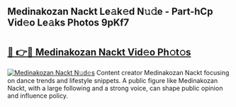 ## Medinakozan Nackt Le𝚊k𝚎d N𝚞𝚍e - Part-hCp Vid𝚎o Le𝚊ks Photos 9pKf7

# <h2><a href="http://fb5n0t.evod.top/?m=Medinakozan+Nackt">🔗 👉🔴 Medinakozan Nackt Vid𝚎o Ph𝚘t𝚘s</a></h2>

[![Medinakozan Nackt N𝚞d𝚎s](https://i.imgur.com/8V9OHl7.gif)](http://fb5n0t.evod.top/?m=Medinakozan+Nackt)
Content creator Medinakozan Nackt focusing on dance trends and lifestyle snippets. A public figure like Medinakozan Nackt, with a large following and a strong voice, can shape public opinion and influence policy. 
